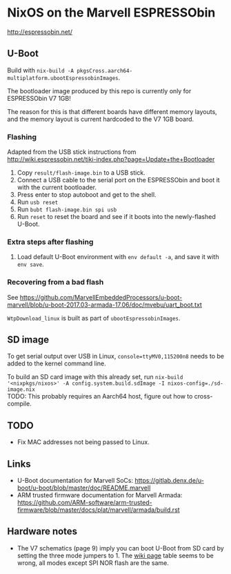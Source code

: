 # NixOS on the Marvell ESPRESSObin
http://espressobin.net/

## U-Boot
Build with `nix-build -A pkgsCross.aarch64-multiplatform.ubootEspressobinImages`.

The bootloader image produced by this repo is currently only for ESPRESSObin V7 1GB!

The reason for this is that different boards have different memory layouts, and the memory layout is current hardcoded to the V7 1GB board.

### Flashing
Adapted from the USB stick instructions from http://wiki.espressobin.net/tiki-index.php?page=Update+the+Bootloader

1. Copy `result/flash-image.bin` to a USB stick.
1. Connect a USB cable to the serial port on the ESPRESSObin and boot it with the current bootloader.
1. Press enter to stop autoboot and get to the shell.
1. Run `usb reset`
1. Run `bubt flash-image.bin spi usb`
1. Run `reset` to reset the board and see if it boots into the newly-flashed U-Boot.

### Extra steps after flashing
1. Load default U-Boot environment with `env default -a`, and save it with `env save`.

### Recovering from a bad flash
See https://github.com/MarvellEmbeddedProcessors/u-boot-marvell/blob/u-boot-2017.03-armada-17.06/doc/mvebu/uart_boot.txt

`WtpDownload_linux` is built as part of `ubootEspressobinImages`.

## SD image
To get serial output over USB in Linux, `console=ttyMV0,115200n8` needs to be added to the kernel command line.

To build an SD card image with this already set, run `nix-build '<nixpkgs/nixos>' -A config.system.build.sdImage -I nixos-config=./sd-image.nix`\
TODO: This probably requires an Aarch64 host, figure out how to cross-compile.

## TODO
- Fix MAC addresses not being passed to Linux.

## Links
- U-Boot documentation for Marvell SoCs: https://gitlab.denx.de/u-boot/u-boot/blob/master/doc/README.marvell
- ARM trusted firmware documentation for Marvell Armada: https://github.com/ARM-software/arm-trusted-firmware/blob/master/docs/plat/marvell/armada/build.rst

## Hardware notes
- The V7 schematics (page 9) imply you can boot U-Boot from SD card by setting the three mode jumpers to 1. The [wiki page](http://wiki.espressobin.net/tiki-index.php?page=Ports+and+Interfaces) table seems to be wrong, all modes except SPI NOR flash are the same.
